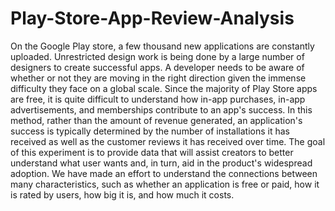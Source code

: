 # Play-Store-App-Review-Analysis
On the Google Play store, a few thousand new applications are constantly uploaded. Unrestricted design work is being done by a large number of designers to create successful apps. A developer needs to be aware of whether or not they are moving in the right direction given the immense difficulty they face on a global scale. Since the majority of Play Store apps are free, it is quite difficult to understand how in-app purchases, in-app advertisements, and memberships contribute to an app's success. In this method, rather than the amount of revenue generated, an application's success is typically determined by the number of installations it has received as well as the customer reviews it has received over time. The goal of this experiment is to provide data that will assist creators to better understand what user wants and, in turn, aid in the product's widespread adoption. We have made an effort to understand the connections between many characteristics, such as whether an application is free or paid, how it is rated by users, how big it is, and how much it costs.
